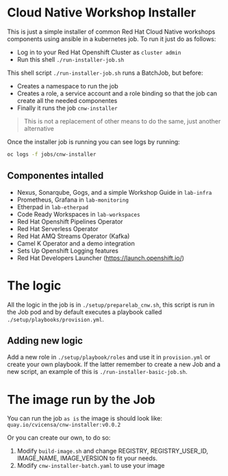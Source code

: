 # Cloud Native Workshop Installer

This is just a simple installer of common Red Hat Cloud Native workshops components using ansible in a kubernetes job. To run it just do as follows:

* Log in to your Red Hat Openshift Cluster as `cluster admin`
* Run this shell `./run-installer-job.sh`


This shell script `./run-installer-job.sh` runs a BatchJob, but before:

* Creates a namespace to run the job
* Creates a role, a service account and a role binding so that the job can create all the needed componentes
* Finally it runs the job `cnw-installer`

> This is not a replacement of other means to do the same, just another alternative

Once the installer job is running you can see logs by running:

```sh
oc logs -f jobs/cnw-installer
```

## Componentes intalled

* Nexus, Sonarqube, Gogs, and a simple Workshop Guide in `lab-infra`
* Prometheus, Grafana in `lab-monitoring`
* Etherpad in `lab-etherpad`
* Code Ready Workspaces in `lab-workspaces`
* Red Hat Openshift Pipelines Operator
* Red Hat Serverless Operator
* Red Hat AMQ Streams Operator (Kafka)
* Camel K Operator and a demo integration
* Sets Up Openshift Logging features
* Red Hat Developers Launcher (https://launch.openshift.io/)

# The logic

All the logic in the job is in `./setup/preparelab_cnw.sh`, this script is run in the Job pod and by default executes a playbook called `./setup/playbooks/provision.yml`.

## Adding new logic

Add a new role in `./setup/playbook/roles` and use it in `provision.yml` or create your own playbook. If the latter remember to create a new Job and a new script, an example of this is `./run-installer-basic-job.sh`.

# The image run by the Job

You can run the job `as is` the image is should look like: `quay.io/cvicensa/cnw-installer:v0.0.2`

Or you can create our own, to do so:

1. Modify `build-image.sh` and change REGISTRY, REGISTRY_USER_ID, IMAGE_NAME, IMAGE_VERSION to fit your needs.
1. Modify `cnw-installer-batch.yaml` to use your image

